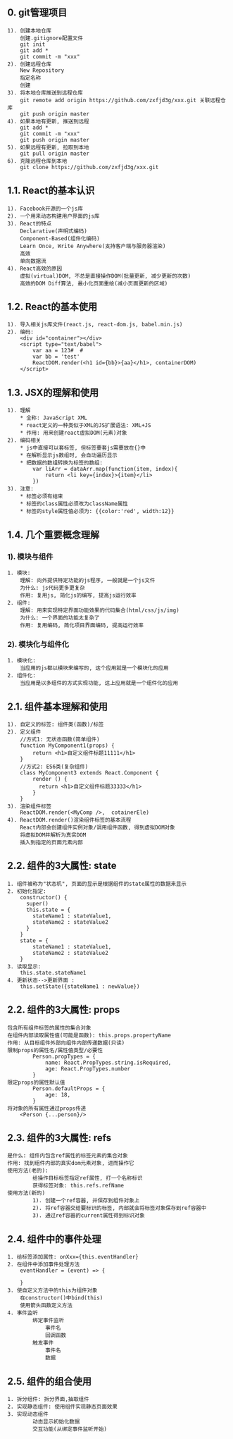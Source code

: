 ## 0. git管理项目
    1). 创建本地仓库
        创建.gitignore配置文件
        git init
        git add *
        git commit -m "xxx"
    2). 创建远程仓库
        New Repository
        指定名称
        创建
    3). 将本地仓库推送到远程仓库
        git remote add origin https://github.com/zxfjd3g/xxx.git 关联远程仓库
        git push origin master
    4). 如果本地有更新, 推送到远程
        git add *
        git commit -m "xxx"
        git push origin master
    5). 如果远程有更新, 拉取到本地
        git pull origin master
    6). 克隆远程仓库到本地
        git clone https://github.com/zxfjd3g/xxx.git

## 1.1. React的基本认识
	1). Facebook开源的一个js库
	2). 一个用来动态构建用户界面的js库
	3). React的特点
		Declarative(声明式编码)
		Component-Based(组件化编码)
		Learn Once, Write Anywhere(支持客户端与服务器渲染)
		高效
		单向数据流
	4). React高效的原因
    	虚拟(virtual)DOM, 不总是直接操作DOM(批量更新, 减少更新的次数) 
    	高效的DOM Diff算法, 最小化页面重绘(减小页面更新的区域)

## 1.2. React的基本使用
	1). 导入相关js库文件(react.js, react-dom.js, babel.min.js)
	2). 编码:
		<div id="container"></div>
		<script type="text/babel">
			var aa = 123#  #
			var bb = 'test'
			ReactDOM.render(<h1 id={bb}>{aa}</h1>, containerDOM)
		</script>

## 1.3. JSX的理解和使用
	1). 理解
		* 全称: JavaScript XML
		* react定义的一种类似于XML的JS扩展语法: XML+JS
		* 作用: 用来创建react虚拟DOM(元素)对象
	2). 编码相关
		* js中直接可以套标签, 但标签要套js需要放在{}中
		* 在解析显示js数组时, 会自动遍历显示
		* 把数据的数组转换为标签的数组: 
			var liArr = dataArr.map(function(item, index){
				return <li key={index}>{item}</li>
			})
	3). 注意:
	    * 标签必须有结束
	    * 标签的class属性必须改为className属性
	    * 标签的style属性值必须为: {{color:'red', width:12}}


## 1.4. 几个重要概念理解
### 1). 模块与组件
	1. 模块:
	  	理解: 向外提供特定功能的js程序, 一般就是一个js文件
	  	为什么: js代码更多更复杂
	  	作用: 复用js, 简化js的编写, 提高js运行效率
	2. 组件: 
		理解: 用来实现特定界面功能效果的代码集合(html/css/js/img)
	  	为什么: 一个界面的功能太复杂了
	  	作用: 复用编码, 简化项目界面编码, 提高运行效率
### 2). 模块化与组件化
    1. 模块化:
    	当应用的js都以模块来编写的, 这个应用就是一个模块化的应用
    2. 组件化:
    	当应用是以多组件的方式实现功能, 这上应用就是一个组件化的应用

## 2.1. 组件基本理解和使用
	1). 自定义的标签: 组件类(函数)/标签
	2). 定义组件
		//方式1: 无状态函数(简单组件)
		function MyComponent1(props) {
			return <h1>自定义组件标题11111</h1>
		}
		//方式2: ES6类(复杂组件)
		class MyComponent3 extends React.Component {
			render () {
			  return <h1>自定义组件标题33333</h1>
			}
		}
	3). 渲染组件标签
		ReactDOM.render(<MyComp />,  cotainerEle)
	4). ReactDOM.render()渲染组件标签的基本流程
		React内部会创建组件实例对象/调用组件函数, 得到虚拟DOM对象
		将虚拟DOM并解析为真实DOM
		插入到指定的页面元素内部

## 2.2. 组件的3大属性: state
	1. 组件被称为"状态机", 页面的显示是根据组件的state属性的数据来显示
	2. 初始化指定:
        constructor() {
          super()
          this.state = {
            stateName1 : stateValue1,
            stateName2 : stateValue2
          }
        }
        state = {
            stateName1 : stateValue1,
            stateName2 : stateValue2
        }
	3. 读取显示: 
	    this.state.stateName1
	4. 更新状态-->更新界面 : 
	    this.setState({stateName1 : newValue})

## 2.2. 组件的3大属性: props
	包含所有组件标签的属性的集合对象
	在组件内部读取属性值(可能是函数): this.props.propertyName
	作用: 从目标组件外部向组件内部传递数据(只读)
	限制props的属性名/属性值类型/必要性
			Person.propTypes = {
				name: React.PropTypes.string.isRequired,
				age: React.PropTypes.number
			}
	限定props的属性默认值
			Person.defaultProps = {
				age: 18,
			}
	将对象的所有属性通过props传递
	    <Person {...person}/>

## 2.3. 组件的3大属性: refs
	是什么: 组件内包含ref属性的标签元素的集合对象
	作用: 找到组件内部的真实dom元素对象, 进而操作它
	使用方法(老的):
			给操作目标标签指定ref属性, 打一个名称标识
			获得标签对象: this.refs.refName
	使用方法(新的)
			1). 创建一个ref容器, 并保存到组件对象上
			2). 将ref容器交给要标识的标签, 内部就会将标签对象保存到ref容器中
			3). 通过ref容器的current属性得到标识对象

## 2.4. 组件中的事件处理
	1. 给标签添加属性: onXxx={this.eventHandler}
	2. 在组件中添加事件处理方法
	    eventHandler = (event) => {
	                
	    }
	3. 使自定义方法中的this为组件对象
	  	在constructor()中bind(this)
	  	使用箭头函数定义方法
	4. 事件监听
			绑定事件监听
				事件名
				回调函数
			触发事件
				事件名
				数据

## 2.5. 组件的组合使用
	1. 拆分组件: 拆分界面,抽取组件
	2. 实现静态组件: 使用组件实现静态页面效果
	3. 实现动态组件
			动态显示初始化数据
			交互功能(从绑定事件监听开始)